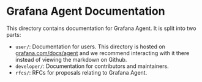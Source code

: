 # Grafana Agent Documentation

This directory contains documentation for Grafana Agent. It is split into two
parts:

* `user/`: Documentation for users. This directory is hosted on
  [grafana.com/docs/agent](https://grafana.com/docs/agent/latest/) and we
  recommend interacting with it there instead of viewing the markdown on
  Github.
* `developer/`: Documentation for contributors and maintainers.
* `rfcs/`: RFCs for proposals relating to Grafana Agent.
